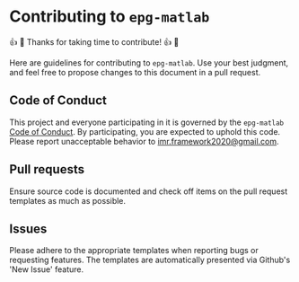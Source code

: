 # Contributing to `epg-matlab`
:thumbsup: :tada: Thanks for taking time to contribute! :thumbsup: :tada:

Here are guidelines for contributing to `epg-matlab`. Use your best judgment, and feel free to propose changes to this document in a pull request.

## Code of Conduct
This project and everyone participating in it is governed by the 
`epg-matlab` [Code of Conduct](CODE_OF_CONDUCT.md). 
By participating, you are expected to uphold this code. Please report unacceptable behavior to 
[imr.framework2020@gmail.com](email).

## Pull requests
Ensure source code is documented and check off items on the pull request templates as much as possible.

## Issues
Please adhere to the appropriate templates when reporting bugs or requesting features. The templates are automatically presented via Github's 'New Issue' feature.

[email]: mailto:imr.framework2020@gmail.com
[code_of_conduct]: CODE_OF_CONDUCT.md

